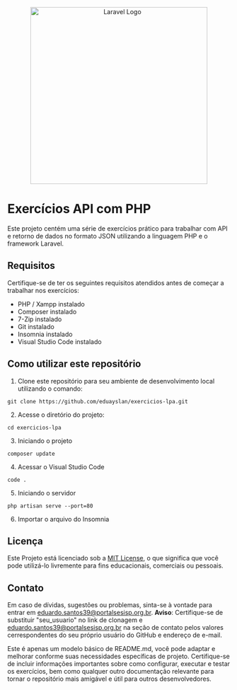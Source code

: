 <p align="center"><a href="https://laravel.com" target="_blank"><img src="https://raw.githubusercontent.com/laravel/art/master/logo-lockup/5%20SVG/2%20CMYK/1%20Full%20Color/laravel-logolockup-cmyk-red.svg" width="400" alt="Laravel Logo"></a></p>

#  Exercícios API com PHP

Este projeto centém uma série de exercícios prático para trabalhar com API e retorno de dados no formato JSON utilizando a linguagem PHP e o framework Laravel.

## Requisitos 
Certifique-se de ter os seguintes requisitos atendidos antes de começar a trabalhar nos exercícios:
* PHP / Xampp instalado
* Composer instalado
* 7-Zip instalado
* Git instalado
* Insomnia instalado
* Visual Studio Code instalado

## Como utilizar este repositório

1. Clone este repositório para seu ambiente de desenvolvimento local utilizando o comando: 
```
git clone https://github.com/eduayslan/exercicios-lpa.git
```
2. Acesse o diretório do projeto:
```
cd exercicios-lpa
```
3. Iniciando o projeto 
```
composer update 
```
4. Acessar o Visual Studio Code
```
code .
```
5. Iniciando o servidor
```
php artisan serve --port=80
```
6. Importar o arquivo do Insomnia 

## Licença
Este Projeto está licenciado sob a [MIT License](LICENSE), o que significa que você pode utilizá-lo livremente para fins educacionais, comerciais ou pessoais. 

## Contato 
 
 Em caso de dívidas, sugestões ou problemas, sinta-se à vontade para entrar em eduardo.santos39@portalsesisp.org.br.
**Aviso**: Certifique-se de substituir "seu_usuario" no link de clonagem e eduardo.santos39@portalsesisp.org.br na seção de contato pelos valores cerrespondentes do seu próprio usuário do GitHub e endereço de e-mail.

Este é apenas um modelo básico de README.md, você pode adaptar e melhorar conforme suas necessidades específicas de projeto. Certifique-se de incluir informações importantes sobre como configurar, executar e testar os exercícios, bem como qualquer outro documentação relevante para tornar o repositório mais amigável e útil para outros desenvolvedores.
